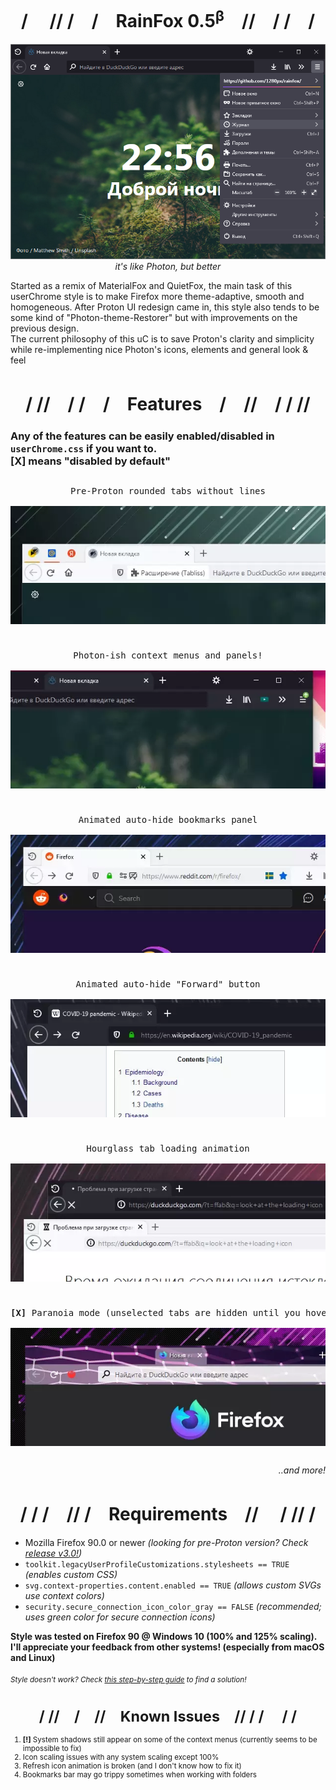 <!-- <p align=center><img src="https://github.com/1280px/rainfox/blob/master/.readme-img/logo.png"></img> -->
<h1 align=center>/　 // /　/　RainFox 0.5<sup><b>β</b></sup>　//　/ /　/</h1>
<p align=center><img src="https://github.com/1280px/rainfox/blob/master/.readme-img/header.png"></img>
<br><i>it's like Photon, but better</i></p>


Started as a remix of MaterialFox and QuietFox, the main task of this userChrome style is to make Firefox more theme-adaptive, smooth and homogeneous. After Proton UI redesign came in, this style also tends to be some kind of "Photon-theme-Restorer" but with improvements on the previous design. <br>
The current philosophy of this uC is to save Proton's clarity and simplicity while re-implementing nice Photon's icons, elements and general look & feel


<h1 align=center>/ //　/   /　/　Features　/　//　/ / //</h1>
<h3>Any of the features can be easily enabled/disabled in <code>userChrome.css</code> if you want to. <br> <b>[X]</b> means "disabled by default"</h3>

<pre><p align=center>Pre-Proton rounded tabs without lines<br>
<img src="https://github.com/1280px/rainfox/blob/master/.readme-img/feat1.webp" align=center></img></p></pre>
<pre><p align=center>Photon-ish context menus and panels!<br>
<img src="https://github.com/1280px/rainfox/blob/master/.readme-img/feat2.webp" align=center></img></p></pre>
<pre><p align=center>Animated auto-hide bookmarks panel<br>
<img src="https://github.com/1280px/rainfox/blob/master/.readme-img/feat3.webp" align=center></img></p></pre>
<pre><p align=center>Animated auto-hide "Forward" button<br>
<img src="https://github.com/1280px/rainfox/blob/master/.readme-img/feat4.webp" align=center></img></p></pre>
<pre><p align=center>Hourglass tab loading animation<br>
<img src="https://github.com/1280px/rainfox/blob/master/.readme-img/feat5.webp" align=center></img></p></pre>
<pre><p align=center><b>[X]</b> Paranoia mode (unselected tabs are hidden until you hover it)<br>
<img src="https://github.com/1280px/rainfox/blob/master/.readme-img/feat6.webp" align=center></img></p></pre>
<p align=right><i>..and more!　　　　</i></p>


<h1 align=center>/ / /　// /　Requirements　//　 / // /</h1><ul>
<li>Mozilla Firefox 90.0 or newer <i>(looking for pre-Proton version? Check <a href="https://github.com/1280px/rainfox/releases/tag/v0.3">release v3.0!</a>)</i>
<li><code>toolkit.legacyUserProfileCustomizations.stylesheets == TRUE</code> <i>(enables custom CSS)</i>
<li><code>svg.context-properties.content.enabled == TRUE</code> <i>(allows custom SVGs use context colors)</i>
<li><code>security.secure_connection_icon_color_gray == FALSE</code> <i>(recommended; uses green color for secure connection icons)</i>
</ul>
<b>Style was tested on Firefox 90 @ Windows 10 (100% and 125% scaling).<br>I'll appreciate your feedback from other systems! (especially from macOS and Linux)</b>
<br><br>
<small><i>Style doesn't work? Check <a href="https://github.com/1280px/rainfox/blob/master/!help%20help%20style%20doesnt%20work.txt">this step-by-step guide</a> to find a solution!</i></smakk>


<h1 align=center>/ //　/　//　Known Issues　// / /　 / /</h1><ol>
<li><b>[!]</b> System shadows still appear on some of the context menus (currently seems to be impossible to fix) 
<li>Icon scaling issues with any system scaling except 100%
<li>Refresh icon animation is broken (and I don't know how to fix it)
<li>Bookmarks bar may go trippy sometimes when working with folders
